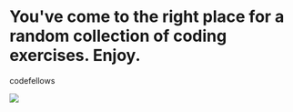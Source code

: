 You've come to the right place for a random collection of coding exercises. Enjoy.
==

codefellows

<img src = "https://avatars1.githubusercontent.com/u/8561716?v=2&s=96"> 
